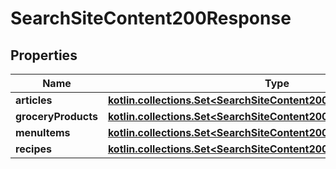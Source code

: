 
# SearchSiteContent200Response

## Properties
Name | Type | Description | Notes
------------ | ------------- | ------------- | -------------
**articles** | [**kotlin.collections.Set&lt;SearchSiteContent200ResponseArticlesInner&gt;**](SearchSiteContent200ResponseArticlesInner.md) |  | 
**groceryProducts** | [**kotlin.collections.Set&lt;SearchSiteContent200ResponseArticlesInner&gt;**](SearchSiteContent200ResponseArticlesInner.md) |  | 
**menuItems** | [**kotlin.collections.Set&lt;SearchSiteContent200ResponseArticlesInner&gt;**](SearchSiteContent200ResponseArticlesInner.md) |  | 
**recipes** | [**kotlin.collections.Set&lt;SearchSiteContent200ResponseArticlesInner&gt;**](SearchSiteContent200ResponseArticlesInner.md) |  | 



